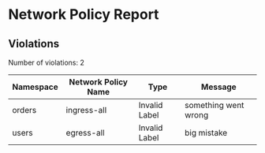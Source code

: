# Network Policy Report

## Violations

Number of violations: 2

| Namespace | Network Policy Name | Type | Message |
|-----------|---------------------|------|---------|
| orders | ingress-all | Invalid Label | something went wrong |
| users | egress-all | Invalid Label | big mistake |